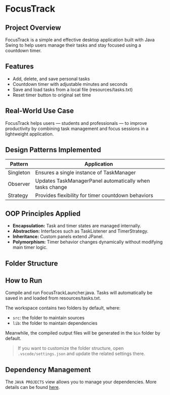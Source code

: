 # **FocusTrack**

## **Project Overview**

FocusTrack is a simple and effective desktop application built with Java Swing to help users manage their tasks and stay focused using a countdown timer.

## **Features**

- Add, delete, and save personal tasks
- Countdown timer with adjustable minutes and seconds
- Save and load tasks from a local file (resources/tasks.txt)
- Reset timer button to original set time

## **Real-World Use Case**

FocusTrack helps users — students and professionals — to improve productivity by combining task management and focus sessions in a lightweight application.

## **Design Patterns Implemented**

| **Pattern** | **Application** |
| --- | --- |
| Singleton | Ensures a single instance of TaskManager |
| Observer | Updates TaskManagerPanel automatically when tasks change |
| Strategy | Provides flexibility for timer countdown behaviors |

## **OOP Principles Applied**

- **Encapsulation:** Task and timer states are managed internally.
- **Abstraction:** Interfaces such as TaskListener and TimerStrategy.
- **Inheritance:** Custom panels extend JPanel.
- **Polymorphism:** Timer behavior changes dynamically without modifying main timer logic.
## Folder Structure

## **How to Run**

Compile and run FocusTrackLauncher.java. Tasks will automatically be saved in and loaded from resources/tasks.txt.

The workspace contains two folders by default, where:

- `src`: the folder to maintain sources
- `lib`: the folder to maintain dependencies

Meanwhile, the compiled output files will be generated in the `bin` folder by default.

> If you want to customize the folder structure, open `.vscode/settings.json` and update the related settings there.

## Dependency Management

The `JAVA PROJECTS` view allows you to manage your dependencies. More details can be found [here](https://github.com/microsoft/vscode-java-dependency#manage-dependencies).
